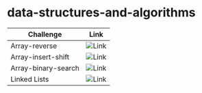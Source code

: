 ﻿# data-structures-and-algorithms

| Challenge      | Link |
| ----------- | ----------- |
| Array-reverse      | ![Link](/DataStructure/DataStructure/data-structure-console/array-reverse/) |
| Array-insert-shift | ![Link](/DataStructure/DataStructure/data-structure-console/array-insert-shift/) |
| Array-binary-search | ![Link](/DataStructure/DataStructure/data-structure-console/array-binary-search/) |
| Linked Lists | ![Link](/DataStructure/DataStructure/data-structure-console/linked-list/) |
